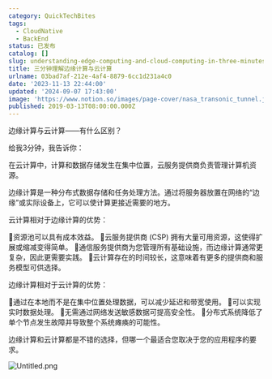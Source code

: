 ```yaml
---
category: QuickTechBites
tags:
  - CloudNative
  - BackEnd
status: 已发布
catalog: []
slug: understanding-edge-computing-and-cloud-computing-in-three-minutes
title: 三分钟理解边缘计算与云计算
urlname: 03bad7af-212e-4af4-8879-6cc1d231a4c0
date: '2023-11-13 22:44:00'
updated: '2024-09-07 17:43:00'
image: 'https://www.notion.so/images/page-cover/nasa_transonic_tunnel.jpg'
published: 2019-03-13T08:00:00.000Z
---
```


边缘计算与云计算——有什么区别？


给我3分钟，我告诉你：


在云计算中，计算和数据存储发生在集中位置，云服务提供商负责管理计算机资源。


边缘计算是一种分布式数据存储和任务处理方法。通过将服务器放置在网络的“边缘”或实际设备上，它可以使计算更接近需要的地方。


云计算相对于边缘计算的优势：


🔹资源池可以具有成本效益。
🔹云服务提供商 (CSP) 拥有大量可用资源，这使得扩展或缩减变得简单。
🔹通信服务提供商为您管理所有基础设施，而边缘计算通常更复杂，因此更需要实践。
🔹云计算存在的时间较长，这意味着有更多的提供商和服务模型可供选择。


边缘计算相对于云计算的优势：


🔸通过在本地而不是在集中位置处理数据，可以减少延迟和带宽使用。
🔸可以实现实时数据处理。
🔸无需通过网络发送敏感数据可提高安全性。
🔸分布式系统降低了单个节点发生故障并导致整个系统瘫痪的可能性。


边缘计算和云计算都是不错的选择，但哪一个最适合您取决于您的应用程序的要求。


![Untitled.png](https://prod-files-secure.s3.us-west-2.amazonaws.com/5d24fe63-e567-4804-86f9-9fdc62e13082/13581d9b-f241-4af1-9995-cb87504adaf1/Untitled.png?X-Amz-Algorithm=AWS4-HMAC-SHA256&X-Amz-Content-Sha256=UNSIGNED-PAYLOAD&X-Amz-Credential=ASIAZI2LB466ZX525EEO%2F20250321%2Fus-west-2%2Fs3%2Faws4_request&X-Amz-Date=20250321T053831Z&X-Amz-Expires=3600&X-Amz-Security-Token=IQoJb3JpZ2luX2VjEEUaCXVzLXdlc3QtMiJIMEYCIQD20C%2FZYBHz1QOybAAzjoeZ39TuPDthpl0exUt09io%2BuQIhAIVya%2ByIO1U%2BuGd9qUICCGsu%2Ffd2uYwUqcVSRc9dCMQDKogECJ7%2F%2F%2F%2F%2F%2F%2F%2F%2F%2FwEQABoMNjM3NDIzMTgzODA1IgzmcWbsp5Mgxug%2F5sgq3AOWoEB8EWPPsQYvv2OsqVvSXw5J0cDfmVhp0GNqWO5VbZvTltIiRrsQV7wk1AReBxhf82gG1wq1XWFLP1Gy4wyjVpaidv6RZX29dqKM39imhGBBoiQLScfEp%2B3t%2F1zKIjL45jmJvskRuv51RIbxX5xMA9JqhCkayukanmam9VAKRUBher4A7zY6lWufDMUO%2B8a5j8hybrFhgP4JVq8Zsv5jwDbnUnBii9PS9m1n67GS0sKAbVQPlbJ4Cg5Koe1hyfsHARG9hNhzizaPFrKYowR0EnKcgw1WKo4FEh90uC%2BubT5GXLHjaTkS%2FzVdMYkpfiST1Pi%2BY0PwoG5eep83zBunTqiLywaSeN3iA%2BM3f9pGkAYHTMgK8hHgiOP9l44w9Js1YJw54Z0NeWACbPfi9aOlKdFVUpJ7gZfAt2E%2BY8f0L2qC%2FOiG0mJYDVnKpvtHps0dAnbebkGEtOz0wuyLKVuv%2B1TT6tWes1oW5m%2Bu94UQn6siZGAnXfmPpLHNXmjqGRrNCey7Od7CK6FiEvegx8MqTZ5gEnFg%2Fq8sFADvZDBWPVgKqokpMvdZEAzQEFA7%2FOk2vYpHVxKlGnR2DKjGKDgkrcOm1bOXDXYiDpmMzvfmPCbdPdAVnsvIzOB58zDx1vO%2BBjqkAWEFtxvwElrTxg5%2B7hxNh3cYI31dhbvljfGBonGghOgP5KwrcYORakZGv4iEFLg%2Fsi8n1f6Ni%2BTuvgub35P3pgWVW1qoz2Slqqm6cdv%2FFu3KPVZN7jtB35WzyOAGKcdwUHm5kqFofjgLzAY1fO0flWKIJQEJb8rMUHTzTKJQV4CpO2rfYerEjpf8nbMMVKiu3pyUwobO00C%2Bat%2FTAGlbbAIqtPf4&X-Amz-Signature=9d9c9531d34ae3a151a255edc2ddfa10ae02c801c87633879cefd01b4f3eef7e&X-Amz-SignedHeaders=host&x-id=GetObject)

